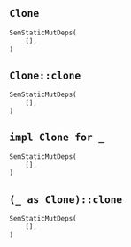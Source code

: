 ## `Clone`

```rust
SemStaticMutDeps(
    [],
)
```

## `Clone::clone`

```rust
SemStaticMutDeps(
    [],
)
```

## `impl Clone for _`

```rust
SemStaticMutDeps(
    [],
)
```

## `(_ as Clone)::clone`

```rust
SemStaticMutDeps(
    [],
)
```
